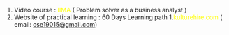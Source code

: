 1. Video course : <span style="color:rgb(255, 255, 0)">IIMA</span> ( Problem solver as a business analyst )
2. Website of  practical learning : 60 Days Learning path 
							1.<span style="color:rgb(255, 255, 0)">kulturehire.com</span> ( email: cse19015@gmail.com)
